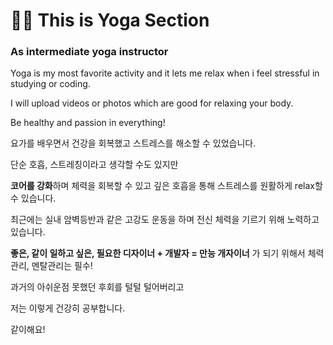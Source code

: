 # :woman_playing_handball: This is Yoga Section

### As intermediate yoga instructor

Yoga is my most favorite activity and it lets me relax when i feel stressful in studying or coding.

I will upload videos or photos which are good for relaxing your body.

Be healthy and passion in everything! 



요가를 배우면서 건강을 회복했고 스트레스를 해소할 수 있었습니다.

단순 호흡, 스트레칭이라고 생각할 수도 있지만

**코어를 강화**하며 체력을 회복할 수 있고 깊은 호흡을 통해 스트레스를 원활하게 relax할 수 있습니다.



최근에는 실내 암벽등반과 같은 고강도 운동을 하며 전신 체력을 기르기 위해 노력하고 있습니다. 



**좋은, 같이 일하고 싶은, 필요한 디자이너 + 개발자 = 만능 개자이너** 가 되기 위해서 체력관리, 멘탈관리는 필수! 

과거의 아쉬운점 못했던 후회를 털털 털어버리고

저는 이렇게 건강히 공부합니다.

같이해요!
